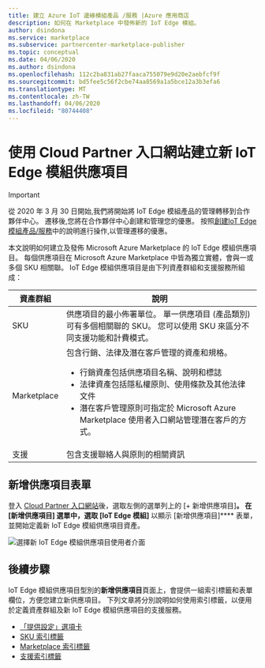 ```yaml
---
title: 建立 Azure IoT 邊緣模組產品 /服務 |Azure 應用商店
description: 如何在 Marketplace 中發佈新的 IoT Edge 模組。
author: dsindona
ms.service: marketplace
ms.subservice: partnercenter-marketplace-publisher
ms.topic: conceptual
ms.date: 04/06/2020
ms.author: dsindona
ms.openlocfilehash: 112c2ba831ab27faaca755079e9d20e2aebfcf9f
ms.sourcegitcommit: bd5fee5c56f2cbe74aa8569a1a5bce12a3b3efa6
ms.translationtype: MT
ms.contentlocale: zh-TW
ms.lasthandoff: 04/06/2020
ms.locfileid: "80744408"
---
```

# <a name="create-a-new-iot-edge-module-offer-with-the-cloud-partner-portal"></a>使用 Cloud Partner 入口網站建立新 IoT Edge 模組供應項目

>[!Important]
>從 2020 年 3 月 30 日開始,我們將開始將 IoT Edge 模組產品的管理轉移到合作夥伴中心。 遷移後,您將在合作夥伴中心創建和管理您的優惠。 按照[創建IoT Edge模組產品/服務](https://aka.ms/AzureCreateIoT)中的說明進行操作,以管理遷移的優惠。

本文說明如何建立及發佈 Microsoft Azure Marketplace 的 IoT Edge 模組供應項目。 每個供應項目在 Microsoft Azure Marketplace 中皆為獨立實體，會與一或多個 SKU 相關聯。  IoT Edge 模組供應項目是由下列資產群組和支援服務所組成：

|  **資產群組**   |  **說明**  |
|  ---------------   |  ---------------  |
|    SKU            |  供應項目的最小佈署單位。 單一供應項目 (產品類別) 可有多個相關聯的 SKU。 您可以使用 SKU 來區分不同支援功能和計費模式。 |
|  Marketplace       | 包含行銷、法律及潛在客戶管理的資產和規格。  <ul><li> 行銷資產包括供應項目名稱、說明和標誌</li> <li> 法律資產包括隱私權原則、使用條款及其他法律文件</li>  <li> 潛在客戶管理原則可指定於 Microsoft Azure Marketplace 使用者入口網站管理潛在客戶的方式。</li> </ul> |
| 支援            | 包含支援聯絡人與原則的相關資訊 |


## <a name="new-offer-form"></a>新增供應項目表單 

登入 [Cloud Partner 入口網站](https://cloudpartner.azure.com/)後，選取左側的選單列上的 [+ 新增供應項目]****。 在 [新增供應項目] 選單中，選取 [IoT Edge 模組]**** 以顯示 [新增供應項目]**** 表單，並開始定義新 IoT Edge 模組供應項目資產。 

![選擇新 IoT Edge 模組供應項目使用者介面](./media/new-iot-edge-module-offer.png)

## <a name="next-steps"></a>後續步驟

IoT Edge 模組供應項目型別的**新增供應項目**頁面上，會提供一組索引標籤和表單欄位，方便您建立新供應項目。 下列文章將分別說明如何使用索引標籤，以便用於定義資產群組及新 IoT Edge 模組供應項目的支援服務。

- [「提供設定」選項卡](./cpp-offer-settings-tab.md)
- [SKU 索引標籤](./cpp-skus-tab.md)
- [Marketplace 索引標籤](./cpp-marketplace-tab.md)
- [支援索引標籤](./cpp-support-tab.md)
